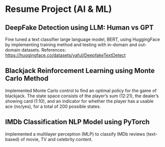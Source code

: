 # Resume Project (AI & ML)

## DeepFake Detection using LLM: Human vs GPT

Fine tuned a text classifier large language model, BERT, using HuggingFace by implementing training method and testing with in-domain and out-domain datasets.
References: https://huggingface.co/datasets/yaful/DeepfakeTextDetect

## Blackjack Reinforcement Learning using Monte Carlo Method

Implemented Monte Carlo control to find an optimal policy for the game of blackjack. The state space consists of the player’s sum (12:21), the dealer’s showing card (1:10), and an indicator for whether the player has a usable ace (no/yes), for a total of 200 possible states. 

## IMDb Classification NLP Model using PyTorch

Implemented a multilayer perceptron (MLP) to classify IMDb reviews (text-based) of movie, TV and celebrity content. 
